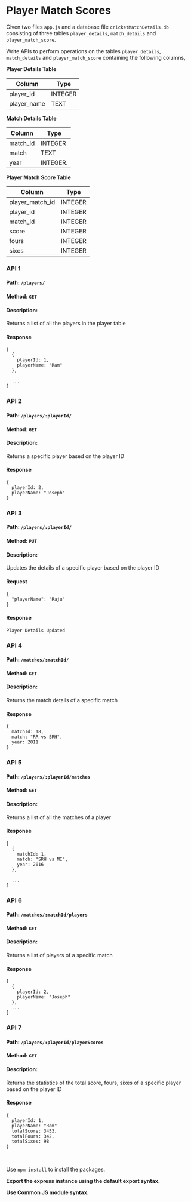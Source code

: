 # Player Match Scores

Given two files `app.js` and a database file `cricketMatchDetails.db` consisting of three tables `player_details`, `match_details` and `player_match_score`.

Write APIs to perform operations on the tables `player_details`, `match_details` and `player_match_score` containing the following columns,

**Player Details Table**

| Column      | Type    |
| ----------- | ------- |
| player_id   | INTEGER |
| player_name | TEXT    |

**Match Details Table**

| Column   | Type     |
| -------- | -------- |
| match_id | INTEGER  |
| match    | TEXT     |
| year     | INTEGER. |

**Player Match Score Table**

| Column          | Type    |
| --------------- | ------- |
| player_match_id | INTEGER |
| player_id       | INTEGER |
| match_id        | INTEGER |
| score           | INTEGER |
| fours           | INTEGER |
| sixes           | INTEGER |

### API 1

#### Path: `/players/`

#### Method: `GET`

#### Description:

Returns a list of all the players in the player table

#### Response

```
[
  {
    playerId: 1,
    playerName: "Ram"
  },

  ...
]
```

### API 2

#### Path: `/players/:playerId/`

#### Method: `GET`

#### Description:

Returns a specific player based on the player ID

#### Response

```
{
  playerId: 2,
  playerName: "Joseph"
}
```

### API 3

#### Path: `/players/:playerId/`

#### Method: `PUT`

#### Description:

Updates the details of a specific player based on the player ID

#### Request

```
{
  "playerName": "Raju"
}
```

#### Response

```
Player Details Updated
```

### API 4

#### Path: `/matches/:matchId/`

#### Method: `GET`

#### Description:

Returns the match details of a specific match

#### Response

```
{
  matchId: 18,
  match: "RR vs SRH",
  year: 2011
}
```

### API 5

#### Path: `/players/:playerId/matches`

#### Method: `GET`

#### Description:

Returns a list of all the matches of a player

#### Response

```
[
  {
    matchId: 1,
    match: "SRH vs MI",
    year: 2016
  },

  ...
]
```

### API 6

#### Path: `/matches/:matchId/players`

#### Method: `GET`

#### Description:

Returns a list of players of a specific match

#### Response

```
[
  {
    playerId: 2,
    playerName: "Joseph"
  },
  ...
]
```

### API 7

#### Path: `/players/:playerId/playerScores`

#### Method: `GET`

#### Description:

Returns the statistics of the total score, fours, sixes of a specific player based on the player ID

#### Response

```
{
  playerId: 1,
  playerName: "Ram"
  totalScore: 3453,
  totalFours: 342,
  totalSixes: 98
}

```

<br/>

Use `npm install` to install the packages.

**Export the express instance using the default export syntax.**

**Use Common JS module syntax.**
